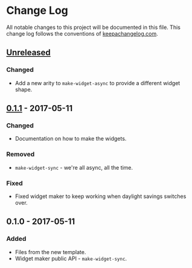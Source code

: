 # Change Log
All notable changes to this project will be documented in this file. This change log follows the conventions of [keepachangelog.com](http://keepachangelog.com/).

## [Unreleased]
### Changed
- Add a new arity to `make-widget-async` to provide a different widget shape.

## [0.1.1] - 2017-05-11
### Changed
- Documentation on how to make the widgets.

### Removed
- `make-widget-sync` - we're all async, all the time.

### Fixed
- Fixed widget maker to keep working when daylight savings switches over.

## 0.1.0 - 2017-05-11
### Added
- Files from the new template.
- Widget maker public API - `make-widget-sync`.

[Unreleased]: https://github.com/your-name/filldays/compare/0.1.1...HEAD
[0.1.1]: https://github.com/your-name/filldays/compare/0.1.0...0.1.1
